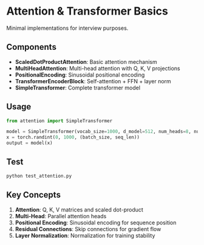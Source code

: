 # Attention & Transformer Basics

Minimal implementations for interview purposes.

## Components

- **ScaledDotProductAttention**: Basic attention mechanism
- **MultiHeadAttention**: Multi-head attention with Q, K, V projections
- **PositionalEncoding**: Sinusoidal positional encoding
- **TransformerEncoderBlock**: Self-attention + FFN + layer norm
- **SimpleTransformer**: Complete transformer model

## Usage

```python
from attention import SimpleTransformer

model = SimpleTransformer(vocab_size=1000, d_model=512, num_heads=8, num_layers=6, d_ff=2048)
x = torch.randint(0, 1000, (batch_size, seq_len))
output = model(x)
```

## Test

```bash
python test_attention.py
```

## Key Concepts

1. **Attention**: Q, K, V matrices and scaled dot-product
2. **Multi-Head**: Parallel attention heads
3. **Positional Encoding**: Sinusoidal encoding for sequence position
4. **Residual Connections**: Skip connections for gradient flow
5. **Layer Normalization**: Normalization for training stability
